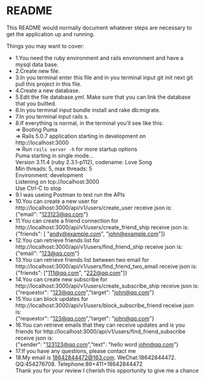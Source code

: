 # README

This README would normally document whatever steps are necessary to get the
application up and running.

Things you may want to cover:

* 1.You need the ruby environment and rails environment and have a mysql data base.
* 2.Create new file.
* 3.In you terminal enter this file and in you terminal input git init next git pull this project in this file.
* 4.Create a new database.
* 5.Edit the file database.yml. Make sure that you can link the database that you builted.
* 6.In you terminal input bundle install and rake db:migrate.
* 7.In you terminal input rails s.
* 8.If everything is normal, in the terminal you'll see like this:</br>
   => Booting Puma</br>
   => Rails 5.0.7 application starting in development on http://localhost:3000</br>
   => Run `rails server -h` for more startup options</br>
   Puma starting in single mode...</br>
   Version 3.11.4 (ruby 2.3.1-p112), codename: Love Song</br>
   Min threads: 5, max threads: 5</br>
   Environment: development</br>
   Listening on tcp://localhost:3000</br>
   Use Ctrl-C to stop</br>
* 9.I was useing Postman to test run the APIs
* 10.You can create a new user for http://localhost:3000/api/v1/users/create_user receive json is:</br>
      {"email": "123123@qq.com"}
* 11.You can create a friend connection for http://localhost:3000/api/v1/users/create_friend_ship receive json is:</br>
      {"friends": [ "andy@example.com", "john@example.com"]}
* 12.You can retrieve friends list for http://localhost:3000/api/v1/users/find_friend_ship receive json is:</br>
      {"email": "123@qq.com"}
* 13.You can retrieve friends list between two email for http://localhost:3000/api/v1/users/find_friend_two_email receive json is:</br>
      {"friends": ["111@qq.com", "222@qq.com"]}
* 14.You can create new subscribe for http://localhost:3000/api/v1/users/create_subscribe_ship receive json is:</br>
      {"requestor": "123@qq.com","target": "john@qq.com"}
* 15.You can block updates for http://localhost:3000/api/v1/users/block_subscribe_friend receive json is:</br>
      {"requestor": "123@qq.com","target": "john@qq.com"}
* 16.You can retrieve emails that they can receive updates and is you friends for http://localhost:3000/api/v1/users/find_friend_subscribe receive json is:</br>
      {"sender": "123123@qq.com","text": "hello word john@qq.com"}
* 17.If you have any questions, please contact me</br>
* 18.My email is 18642844472@163.com. WeChat:18642844472. QQ:454276708. Telephone:86+411+18642844472</br>
Thank you for your review  I cherish this opportunity to give me a chance</br>
